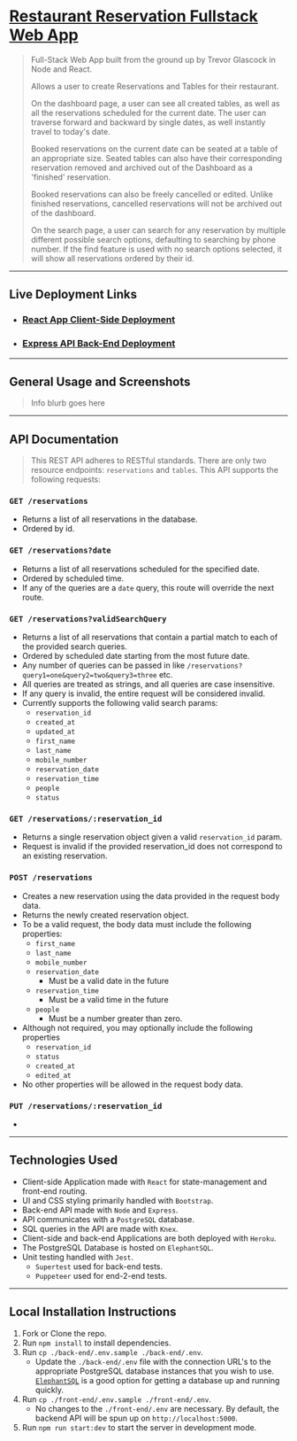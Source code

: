 # [Restaurant Reservation Fullstack Web App](https://restaurant-reserve-127-client.herokuapp.com/)

> Full-Stack Web App built from the ground up by Trevor Glascock in Node and React. 
> 
> Allows a user to create Reservations and Tables for their restaurant. 
> 
> On the dashboard page, a user can see all created tables, as well as all the reservations scheduled for the current date. The user can traverse forward and backward by single dates, as well instantly travel to today's date. 
> 
> Booked reservations on the current date can be seated at a table of an appropriate size. Seated tables can also have their corresponding reservation removed and archived out of the Dashboard as a 'finished' reservation.
> 
> Booked reservations can also be freely cancelled or edited. Unlike finished reservations, cancelled reservations will not be archived out of the dashboard.
> 
> On the search page, a user can search for any reservation by multiple different possible search options, defaulting to searching by phone number. If the find feature is used with no search options selected, it will show all reservations ordered by their id.


<hr/>

## Live Deployment Links
* ### [React App Client-Side Deployment](https://restaurant-reserve-127-client.herokuapp.com/)

* ### [Express API Back-End Deployment](https://restaurant-reserve-127-backend.herokuapp.com/)
<hr/>


## General Usage and Screenshots
> Info blurb goes here
> 
<hr/>

## API Documentation
> This REST API adheres to RESTful standards. There are only two resource endpoints: `reservations` and `tables`. This API supports the following requests:

### `GET /reservations` 
  * Returns a list of all reservations in the database. 
  * Ordered by id.
  
### `GET /reservations?date` 
  * Returns a list of all reservations scheduled for the specified date. 
  * Ordered by scheduled time.
  * If any of the queries are a `date` query, this route will override the next route.

### `GET /reservations?validSearchQuery`
  * Returns a list of all reservations that contain a partial match to each of the provided search queries.
  * Ordered by scheduled date starting from the most future date.
  * Any number of queries can be passed in like `/reservations?query1=one&query2=two&query3=three` etc.
  * All queries are treated as strings, and all queries are case insensitive.
  * If any query is invalid, the entire request will be considered invalid.
  * Currently supports the following valid search params:
     * `reservation_id`
     * `created_at`
     * `updated_at`
     * `first_name`
     * `last_name`
     * `mobile_number`
     * `reservation_date`
     * `reservation_time`
     * `people`
     * `status`

### `GET /reservations/:reservation_id`
  * Returns a single reservation object given a valid `reservation_id` param.
  * Request is invalid if the provided reservation_id does not correspond to an existing reservation.

### `POST /reservations`
  * Creates a new reservation using the data provided in the request body data.
  * Returns the newly created reservation object.
  * To be a valid request, the body data must include the following properties:
     * `first_name`
     * `last_name`
     * `mobile_number`
     * `reservation_date`
       * Must be a valid date in the future
     * `reservation_time`
       * Must be a valid time in the future
     * `people`
       * Must be a number greater than zero. 
 * Although not required, you may optionally include the following properties 
     * `reservation_id`
     * `status`
     * `created_at`
     * `edited_at`
* No other properties will be allowed in the request body data. 

### `PUT /reservations/:reservation_id`
* 

<hr/>

## Technologies Used
* Client-side Application made with `React` for state-management and front-end routing.
* UI and CSS styling primarily handled with `Bootstrap`. 
* Back-end API made with `Node` and `Express`.
* API communicates with a `PostgreSQL` database.
* SQL queries in the API  are made with `Knex`.
* Client-side and back-end Applications are both deployed with `Heroku`.
* The PostgreSQL Database is hosted on `ElephantSQL`.
* Unit testing handled with `Jest`.
  * `Supertest` used for back-end tests.
  * `Puppeteer` used for end-2-end tests.
<hr/>


## Local Installation Instructions
1. Fork or Clone the repo.
1. Run `npm install` to install dependencies.
1. Run `cp ./back-end/.env.sample ./back-end/.env`.
   * Update the `./back-end/.env` file with the connection URL's to the appropriate PostgreSQL database instances that you wish to use. [`ElephantSQL`](https://www.elephantsql.com/) is a good option for getting a database up and running quickly.
1. Run `cp ./front-end/.env.sample ./front-end/.env`.
   * No changes to the `./front-end/.env` are necessary. By default, the backend API will be spun up on `http://localhost:5000`.
1. Run `npm run start:dev` to start the server in development mode.
